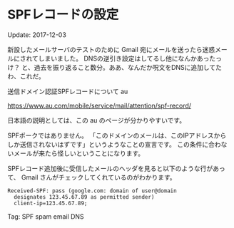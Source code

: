 SPFレコードの設定
=====

Update: 2017-12-03


新設したメールサーバのテストのために Gmail 宛にメールを送ったら迷惑メールにされてしまいました。
DNSの逆引き設定はしてるし他になんかあったっけ？
と、過去を振り返ること数分。ああ、なんだか呪文をDNSに追加してたわ、これだ。

送信ドメイン認証SPFレコードについて au

https://www.au.com/mobile/service/mail/attention/spf-record/

日本語の説明としては、この au のページが分かりやすいです。

SPFポークではありません。
「このドメインのメールは、このIPアドレスからしか送信されないはずです」というようなことの宣言です。
この条件に合わないメールが来たら怪しいということになります。

SPFレコード追加後に受信したメールのヘッダを見ると以下のような行があって、
Gmail さんがチェックしてくれているのがわかります。

```
Received-SPF: pass (google.com: domain of user@domain 
  designates 123.45.67.89 as permitted sender) 
  client-ip=123.45.67.89;
```

Tag: SPF spam email DNS


